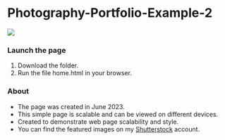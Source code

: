 # Photography-Portfolio-Example-2

<img src="https://images.squarespace-cdn.com/content/v1/587b630aebbd1ab22efeeb6b/48c6f34a-9547-448b-aa23-abfc3674f17a/Website+portfolio+page+demo+collage+3.png"/>

### Launch the page

1) Download the folder.
2) Run the file home.html in your browser.

### About

- The page was created in June 2023.
- This simple page is scalable and can be viewed on different devices.
- Created to demonstrate web page scalability and style.
- You can find the featured images on my [Shutterstock](https://www.shutterstock.com/g/Kristopher+Pepper?rid=263519982) account.
